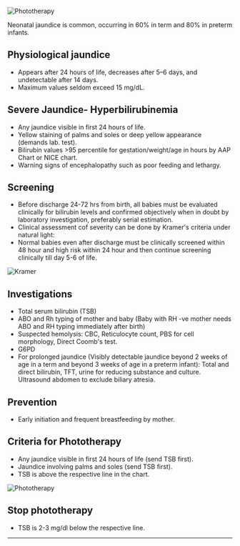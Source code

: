 ![Phototherapy](file:///android_asset/quickrefs/images/jaundice_baby.png)

Neonatal jaundice is common, occurring in 60% in term and 80% in preterm infants.
## Physiological jaundice
- Appears after 24 hours of life, decreases after 5–6 days, and undetectable after 14 days.
- Maximum values seldom exceed 15 mg/dL.
## Severe Jaundice- Hyperbilirubinemia
- Any jaundice visible in first 24 hours of life.
- Yellow staining of palms and soles or deep yellow appearance (demands lab. test).
- Bilirubin values >95 percentile for gestation/weight/age in hours by AAP Chart or NICE chart.
- Warning signs of encephalopathy such as poor feeding and lethargy.
## Screening
- Before discharge 24-72 hrs from birth, all babies must be evaluated clinically for bilirubin levels and confirmed objectively when in doubt by laboratory investigation, preferably serial estimation.
- Clinical assessment cof severity can be done by Kramer's criteria under natural light:
- Normal babies even after discharge must be clinically screened within 48 hour and high risk within 24 hour and then continue screening clinically till day 5-6 of life. 

![Kramer](file:///android_asset/quickrefs/images/kramer.png)

## Investigations
- Total serum bilirubin (TSB)
- ABO and Rh typing of mother and baby (Baby with RH -ve mother needs ABO and RH typing immediately after birth)
- Suspected hemolysis: CBC, Reticulocyte count, PBS for cell morphology, Direct Coomb's test.
- G6PD
- For prolonged jaundice (Visibly detectable jaundice beyond 2 weeks of age in a term and beyond 3 weeks of age in a preterm infant): Total and direct bilirubin, TFT, urine for reducing substance and culture. Ultrasound abdomen to exclude biliary atresia.
## Prevention
- Early initiation and frequent breastfeeding by mother.
## Criteria for Phototherapy
- Any jaundice visible in first 24 hours of life (send TSB first).
- Jaundice involving palms and soles (send TSB first).
- TSB is above the respective line in the chart.

![Phototherapy](file:///android_asset/quickrefs/images/jaundice.webp)

## Stop phototherapy
- TSB is 2-3 mg/dl below the respective line.

---